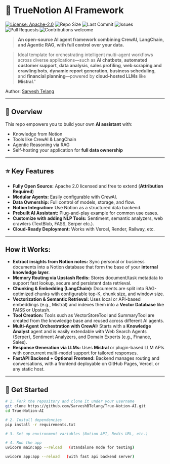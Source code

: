 # 🧠 TrueNotion AI Framework

[![License: Apache-2.0](https://img.shields.io/badge/License-Apache_2.0-blue.svg)](https://www.apache.org/licenses/LICENSE-2.0)
![Repo Size](https://img.shields.io/github/repo-size/SarveshBTelang/True-Notion-AI)
![Last Commit](https://img.shields.io/github/last-commit/SarveshBTelang/True-Notion-AI)
![Issues](https://img.shields.io/github/issues/SarveshBTelang/True-Notion-AI)
![Pull Requests](https://img.shields.io/github/issues-pr/SarveshBTelang/True-Notion-AI)
![Contributions welcome](https://img.shields.io/badge/contributions-welcome-brightgreen.svg)

> **An open-source AI agent framework combining CrewAI, LangChain, and Agentic RAG, with full control over your data.**

> Ideal template for orchestrating intelligent multi-agent workflows across diverse applications—such as **AI chatbots**, **automated customer support**, **data analysis**, **sales profiling**, **web scraping and crawling bots**, **dynamic report generation**, **business scheduling**, and **financial planning**—powered by **cloud-hosted LLMs** like **Mistral**."

Author: [Sarvesh Telang](https://www.linkedin.com/in/sarvesh-telang-17916448/)

---

## 🔧 Overview

This repo empowers you to build your own **AI assistant** with:

- Knowledge from Notion
- Tools like CrewAI & LangChain
- Agentic Reasoning via RAG
- Self-hosting your application for **full data ownership**

---

## ⭐ Key Features

- **Fully Open Source:** Apache 2.0 licensed and free to extend (**Attribution Required**)
- **Modular Agents:** Easily configurable with CrewAI.
- **Data Ownership:** Full control of models, storage, and flow.
- **Notion Integration:** Use Notion as a structured data backend.
- **Prebuilt AI Assistant:** Plug-and-play example for common use cases.
- **Customize with adding NLP Tools:** Sentiment, semantic analyzers, web crawlers (TextBlob, FASS, Serper etc.).
- **Cloud-Ready Deployment:** Works with Vercel, Render, Railway, etc.

---

## How it Works:

- **Extract insights from Notion notes:** Sync personal or business documents into a Notion database that form the base of your **internal knowledge layer**.
- **Memory Routing via Upstash Redis:** Stores document/task metadata to support fast lookup, secure and persistent data retrieval.
- **Chunking & Embedding (LangChain):** Documents are split into RAG-optimized chunks with configurable top-K, chunk size, and window size.
- **Vectorization & Semantic Retrieval:** Uses local or API-based embeddings (e.g., Mistral) and indexes them into a **Vector Database** like FAISS or Upstash.
- **Tool Creation:** Tools such as VectorStoreTool and SummaryTool are created from the knowledge base and reused across different AI agents.
- **Multi-Agent Orchestration with CrewAI:** Starts with a **Knowledge Analyst** agent and is easily extendable with Web Search Agents (Serper), Sentiment Analyzers, and Domain Experts (e.g., Finance, Sales).
- **Response Generation via LLMs:** Uses **Mistral** or plugin-based LLM APIs with concurrent multi-model support for tailored responses.
- **FastAPI Backend + Optional Frontend:** Backend manages routing and conversations, with a frontend deployable on GitHub Pages, Vercel, or any static host.

---

## 🚀 Get Started

```bash
# 1. Fork the repository and clone it under your username
git clone https://github.com/SarveshBTelang/True-Notion-AI.git
cd True-Notion-AI

# 2. Install dependencies
pip install -r requirements.txt

# 3. Set up environment variables (Notion API, Redis URL, etc.)

# 4. Run the app
uvicorn main:app --reload   (standalone mode for testing)

uvicorn app:app --reload   (with fast api backend server)

